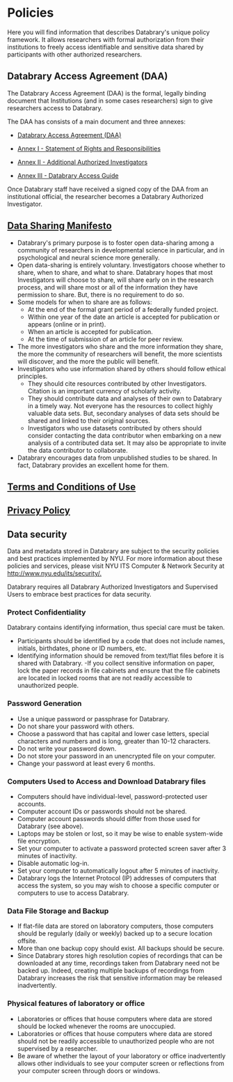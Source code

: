 # Policies

Here you will find information that describes Databrary's unique policy framework.
It allows researchers with formal authorization from their institutions to freely access identifiable and sensitive data shared by participants with other authorized researchers.

## Databrary Access Agreement (DAA)

The Databrary Access Agreement (DAA) is the formal, legally binding document that Institutions (and in some cases researchers) sign to give researchers access to Databrary.

The DAA has consists of a main document and three annexes:

- [Databrary Access Agreement (DAA)](../policies/daa-2020-06-10.md)

- [Annex I - Statement of Rights and Responsibilities](../policies/daa-annex-I-2020-06-10.md)

- [Annex II - Additional Authorized Investigators](../policies/daa-annex-II-2020-06-10.md)

- [Annex III - Databrary Access Guide](../policies/daa-annex-III-2020-06-10.md)

Once Databrary staff have received a signed copy of the DAA from an institutional official, the researcher becomes a Databrary Authorized Investigator.

## [Data Sharing Manifesto](dataSharingManifesto.md)

- Databrary's primary purpose is to foster open data-sharing among a community of researchers in developmental science in particular, and in psychological and neural science more generally.
- Open data-sharing is entirely voluntary. Investigators choose whether to share, when to share, and what to share. Databrary hopes that most Investigators will choose to share, will share early on in the research process, and will share most or all of the information they have permission to share. But, there is no requirement to do so.
- Some models for when to share are as follows:
  - At the end of the formal grant period of a federally funded project.
  - Within one year of the date an article is accepted for publication or appears (online or in print).
  - When an article is accepted for publication.
  - At the time of submission of an article for peer review.
- The more investigators who share and the more information they share, the more the community of researchers will benefit, the more scientists will discover, and the more the public will benefit.
- Investigators who use information shared by others should follow ethical principles.
  - They should cite resources contributed by other Investigators. Citation is an important currency of scholarly activity.
  - They should contribute data and analyses of their own to Databrary in a timely way. Not everyone has the resources to collect highly valuable data sets. But, secondary analyses of data sets should be shared and linked to their original sources.
  - Investigators who use datasets contributed by others should consider contacting the data contributor when embarking on a new analysis of a contributed data set. It may also be appropriate to invite the data contributor to collaborate.
- Databrary encourages data from unpublished studies to be shared. In fact, Databrary provides an excellent home for them.

## [Terms and Conditions of Use](../policies/databrary-terms-2020-06-10.md)

## [Privacy Policy](../policies/databrary-privacy-2020-06-10.md)

## Data security

Data and metadata stored in Databrary are subject to the security policies and best practices implemented by NYU.
For more information about these policies and services, please visit NYU ITS Computer & Network Security at <http://www.nyu.edu/its/security/.>

Databrary requires all Databrary Authorized Investigators and Supervised Users to embrace best practices for data security.

### Protect Confidentiality  

Databrary contains identifying information, thus special care must be taken.  

- Participants should be identified by a code that does not include names, initials, birthdates, phone or ID numbers, etc.  
- Identifying information should be removed from text/flat files before it is shared with Databrary.
  -If you collect sensitive information on paper, lock the paper records in file cabinets and ensure that the file cabinets are located in locked rooms that are not readily accessible to unauthorized people.  
  
### Password Generation  

- Use a unique password or passphrase for Databrary.  
- Do not share your password with others.  
- Choose a password that has capital and lower case letters, special characters and numbers and is long, greater than 10-12 characters.  
- Do not write your password down.  
- Do not store your password in an unencrypted file on your computer.  
- Change your password at least every 6 months.  
  
### Computers Used to Access and Download Databrary files  

- Computers should have individual-level, password-protected user accounts.  
- Computer account IDs or passwords should not be shared.  
- Computer account passwords should differ from those used for Databrary (see above).  
- Laptops may be stolen or lost, so it may be wise to enable system-wide file encryption.  
- Set your computer to activate a password protected screen saver after 3 minutes of inactivity.  
- Disable automatic log-in.  
- Set your computer to automatically logout after 5 minutes of inactivity.  
- Databrary logs the Internet Protocol (IP) addresses of computers that access the system, so you may wish to choose a specific computer or computers to use to access Databrary.  
  
### Data File Storage and Backup  

- If flat-file data are stored on laboratory computers, those computers should be regularly (daily or weekly) backed up to a secure location offsite.
- More than one backup copy should exist. All backups should be secure.  
- Since Databrary stores high resolution copies of recordings that can be downloaded at any time, recordings taken from Databrary need not be backed up. Indeed, creating multiple backups of recordings from Databrary increases the risk that sensitive information may be released inadvertently.  

### Physical features of laboratory or office

- Laboratories or offices that house computers where data are stored should be locked whenever the rooms are unoccupied.  
- Laboratories or offices that house computers where data are stored should not be readily accessible to unauthorized people who are not supervised by a researcher.  
- Be aware of whether the layout of your laboratory or office inadvertently allows other individuals to see your computer screen or reflections from your computer screen through doors or windows.  
  